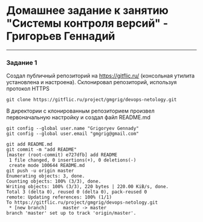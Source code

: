 # Домашнее задание к занятию "Системы контроля версий" - Григорьев Геннадий

---

### Задание 1

Создал публичный репозиторий на https://gitflic.ru/ (консольная утилита установлена и настроена). Склонировал репозиторий, используя протокол HTTPS

```
git clone https://gitflic.ru/project/gmgrig/devops-netology.git
```
В директории с клонированным репозиторием произвел первоначальную настройку и создал файл README.md

```
git config --global user.name "Grigoryev Gennady"
git config --global user.email "gmgrig@gmail.com"

git add README.md
git commit -m "add README"
[master (root-commit) e727dfb] add README
 1 file changed, 0 insertions(+), 0 deletions(-)
 create mode 100644 README.md
git push -u origin master
Enumerating objects: 3, done.
Counting objects: 100% (3/3), done.
Writing objects: 100% (3/3), 220 bytes | 220.00 KiB/s, done.
Total 3 (delta 0), reused 0 (delta 0), pack-reused 0
remote: Updating references: 100% (1/1)
To https://gitflic.ru/project/gmgrig/devops-netology.git
 * [new branch]      master -> master
branch 'master' set up to track 'origin/master'.
```

